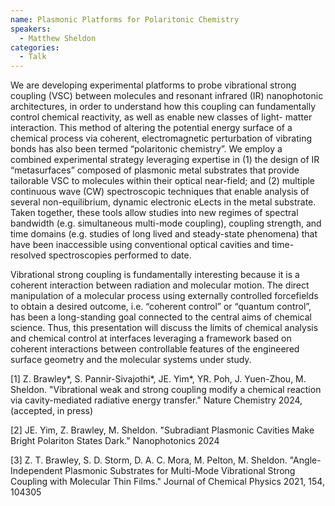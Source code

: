 ```yaml
---
name: Plasmonic Platforms for Polaritonic Chemistry
speakers:
  - Matthew Sheldon
categories:
  - Talk
---
```


We are developing experimental platforms to probe vibrational strong coupling (VSC) between molecules and resonant infrared (IR) nanophotonic architectures, in order to understand how this coupling can fundamentally control chemical reactivity, as well as enable new classes of light- matter interaction. This method of altering the potential energy surface of a chemical process via coherent, electromagnetic perturbation of vibrating bonds has also been termed “polaritonic chemistry”. We employ a combined experimental strategy leveraging expertise in (1) the design of IR “metasurfaces” composed of plasmonic metal substrates that provide tailorable VSC to molecules within their optical near-field; and (2) multiple continuous wave (CW) spectroscopic techniques that enable analysis of several non-equilibrium, dynamic electronic eLects in the metal substrate. Taken together, these tools allow studies into new regimes of spectral bandwidth (e.g. simultaneous multi-mode coupling), coupling strength, and time domains (e.g. studies of long lived and steady-state phenomena) that have been inaccessible using conventional optical cavities and time-resolved spectroscopies performed to date.

Vibrational strong coupling is fundamentally interesting because it is a coherent interaction between radiation and molecular motion. The direct manipulation of a molecular process using externally controlled forcefields to obtain a desired outcome, i.e. “coherent control” or “quantum control”, has been a long-standing goal connected to the central aims of chemical science. Thus, this presentation will discuss the limits of chemical analysis and chemical control at interfaces leveraging a framework based on coherent interactions between controllable features of the engineered surface geometry and the molecular systems under study.

[1] Z. Brawley*, S. Pannir-Sivajothi*, JE. Yim*, YR. Poh, J. Yuen-Zhou, M. Sheldon. "Vibrational weak and strong coupling modify a chemical reaction via cavity-mediated radiative energy
transfer." Nature Chemistry 2024, (accepted, in press)

[2] JE. Yim, Z. Brawley, M. Sheldon. "Subradiant Plasmonic Cavities Make Bright Polariton States Dark." Nanophotonics 2024

[3] Z. T. Brawley, S. D. Storm, D. A. C. Mora, M. Pelton, M. Sheldon. "Angle-Independent Plasmonic Substrates for Multi-Mode Vibrational Strong Coupling with Molecular Thin Films." Journal of Chemical Physics 2021, 154, 104305